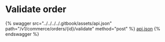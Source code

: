 # Validate order

{% swagger src="../../../../.gitbook/assets/api.json" path="/v1/commerce/orders/{id}/validate" method="post" %}
[api.json](../../../../.gitbook/assets/api.json)
{% endswagger %}
